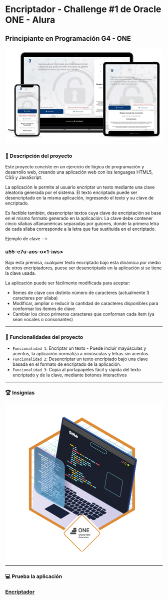# Encriptador - Challenge #1 de Oracle ONE - Alura
## Principiante en Programación G4 - ONE

![portada](/imagenes/responsive.jpg)

### :newspaper:  Descripción del proyecto

Este proyecto conciste en un ejercicio de lógica de programación y desarrollo web, creando una aplicación web con los lenguages HTML5, CSS y JavaScript.

La aplicación le permite al usuario encriptar un texto mediante una clave aleatoria generada por el sistema. El texto encriptado puede ser desencriptado en la misma aplicación, ingresando el texto y su clave de encriptado.

Es factible también, desencriptar textos cuya clave de encriptación se base en el mismo formato generado en la aplicación: La clave debe contener cinco sílabas alfanuméricas separadas por guiones, donde la primera letra de cada sílaba corresponde a la letra que fue sustituida en el encriptado.

Ejemplo de clave -->
### **u**55-**e**7u-**a**os-**o**<1-**i**ws>

Bajo esta premisa, cualquier texto encriptado bajo esta dinámica por medio de otros encriptadores, puese ser desencriptado en la aplicación si se tiene la clave usada.

La aplicación puede ser fácilmente modificada para aceptar:

- Ítemes de clave con distinto número de caracteres (actualmente 3 caracteres por sílaba)
- Modificar, ampliar o reducir la cantidad de caracteres disponibles para conformar los ítemes de clave
- Cambiar los cinco primeros caracteres que conforman cada ítem (ya sean vocales o consonantes)
___

### :hammer:  Funcionalidades del proyecto

- `Funcionalidad 1`: Encriptar un texto - Puede incluir mayúsculas y acentos, la aplicación normaliza a minúsculas y letras sin acentos. 
- `Funcionalidad 2`: Desencriptar un texto encriptado bajo una clave basada en el formato de encriptado de la aplicación.
- `Funcionalidad 3`: Copia al portapapeles fácil y rápida del texto encriptado y de la clave, mediante botones interactivos
___

### :trophy:  Insignias

![portada](/imagenes/cms_files_10224_1671210503Prancheta_3.png)
___

### :computer:  Prueba la aplicación

### [Encriptador](https://tracymcr.github.io/encriptador)


